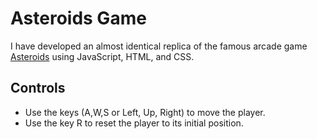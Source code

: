 # Asteroids Game

I have developed an almost identical replica of the famous arcade game [Asteroids]() using JavaScript, HTML, and CSS. 

## Controls
- Use the keys (A,W,S or Left, Up, Right) to move the player.
- Use the key R to reset the player to its initial position.
